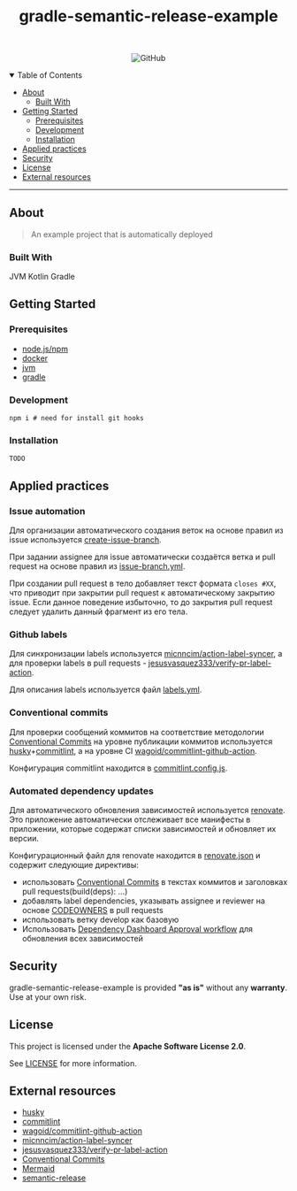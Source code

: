 <!--suppress HtmlDeprecatedAttribute -->
<div align="center">
<h1>gradle-semantic-release-example</h1>
<br />

![GitHub](https://img.shields.io/github/license/xzima/gradle-semantic-release-example?style=for-the-badge)

</div>
<details open="open">
<summary>Table of Contents</summary>

- [About](#about)
  - [Built With](#built-with)
- [Getting Started](#getting-started)
  - [Prerequisites](#prerequisites)
  - [Development](#development)
  - [Installation](#installation)
- [Applied practices](#applied-practices)
- [Security](#security)
- [License](#license)
- [External resources](#external-resources)

</details>

---

## About

> An example project that is automatically deployed

### Built With

JVM Kotlin Gradle

## Getting Started

### Prerequisites

- [node.js/npm](https://nodejs.org/en/download)
- [docker](https://docs.docker.com/engine/install)
- [jvm](https://adoptium.net/temurin/releases)
- [gradle](https://gradle.org/install/)

### Development

```shell
npm i # need for install git hooks
```

### Installation

```shell
TODO
```

## Applied practices

### Issue automation

Для организации автоматического создания веток на основе правил из issue используется [create-issue-branch].

При задании assignee для issue автоматически создаётся ветка и pull request на основе правил
из [issue-branch.yml](.github/issue-branch.yml).

При создании pull request в тело добавляет текст формата `closes #XX`, что приводит при закрытии pull request к
автоматическому закрытию issue.
Если данное поведение избыточно, то до закрытия pull request следует удалить данный фрагмент из его тела.

### Github labels

Для синхронизации labels используется [micnncim/action-label-syncer],
а для проверки labels в pull requests -
[jesusvasquez333/verify-pr-label-action].

Для описания labels используется файл [labels.yml](.github/labels.yml).

### Conventional commits

Для проверки сообщений коммитов на соответствие
методологии [Conventional Commits] на уровне публикации коммитов
используется [husky]+[commitlint], а на уровне
CI [wagoid/commitlint-github-action].

Конфигурация commitlint находится в [commitlint.config.js](configs/commitlint.config.js).

### Automated dependency updates

Для автоматического обновления зависимостей используется [renovate].
Это приложение автоматически отслеживает все манифесты в приложении, которые содержат списки зависимостей и
обновляет их версии.

Конфигурационный файл для renovate находится в [renovate.json](.github/renovate.json) и содержит следующие директивы:

- использовать [Conventional Commits] в текстах коммитов и заголовках pull requests(build(deps): ...)
- добавлять label dependencies, указывать assignee и reviewer на основе [CODEOWNERS](.github/CODEOWNERS) в pull requests
- использовать ветку develop как базовую
- Использовать [Dependency Dashboard Approval workflow] для обновления всех зависимостей

## Security

gradle-semantic-release-example is provided **"as is"** without any **warranty**. Use at your own risk.

## License

This project is licensed under the **Apache Software License 2.0**.

See [LICENSE](LICENSE) for more information.

## External resources

- [husky]
- [commitlint]
- [wagoid/commitlint-github-action]
- [micnncim/action-label-syncer]
- [jesusvasquez333/verify-pr-label-action]
- [Conventional Commits]
- [Mermaid](https://mermaid-js.github.io/mermaid/#/)
- [semantic-release](https://semantic-release.gitbook.io/semantic-release/)

[husky]:https://typicode.github.io/husky

[commitlint]:https://commitlint.js.org/

[wagoid/commitlint-github-action]:https://github.com/wagoid/commitlint-github-action

[micnncim/action-label-syncer]:https://github.com/micnncim/action-label-syncer

[jesusvasquez333/verify-pr-label-action]:https://github.com/jesusvasquez333/verify-pr-label-action

[Conventional Commits]:https://www.conventionalcommits.org/en/v1.0.0/

[create-issue-branch]:https://github.com/robvanderleek/create-issue-branch

[renovate]:https://github.com/renovatebot/renovate

[Dependency Dashboard Approval workflow]:https://docs.renovatebot.com/key-concepts/dashboard/#dependency-dashboard-approval-workflow
